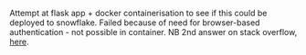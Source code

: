 Attempt at flask app + docker containerisation to see if this could be deployed to snowflake. Failed because of need for
browser-based authentication - not possible in container. NB 2nd answer on stack overflow, [here](https://stackoverflow.com/questions/67325900/is-it-possible-to-use-externalbrowser-authenticator-inside-docker-container-fo).